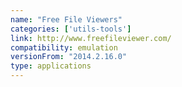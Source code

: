 ```yaml
---
name: "Free File Viewers"
categories: ['utils-tools']
link: http://www.freefileviewer.com/
compatibility: emulation
versionFrom: "2014.2.16.0"
type: applications
---
```


